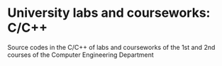 # University labs and courseworks: C/C++
Source codes in the C/C++ of labs and courseworks of the 1st and 2nd courses of the Computer Engineering Department
